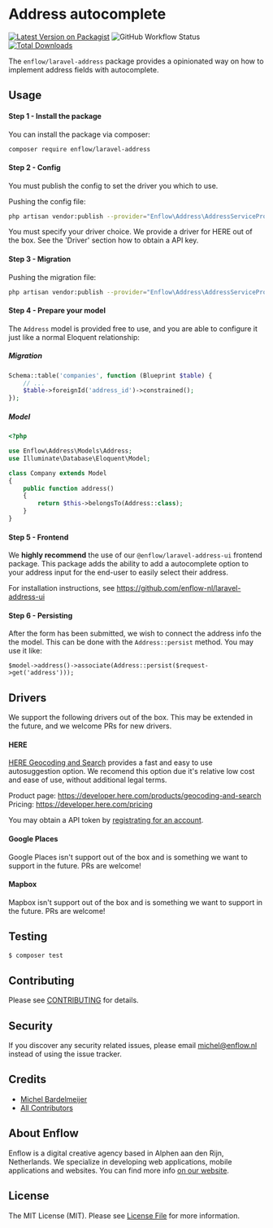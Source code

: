 # Address autocomplete

[![Latest Version on Packagist](https://img.shields.io/packagist/v/enflow/laravel-address.svg?style=flat-square)](https://packagist.org/packages/enflow/laravel-address)
![GitHub Workflow Status](https://github.com/enflow-nl/laravel-address/workflows/run-tests/badge.svg)
[![Total Downloads](https://img.shields.io/packagist/dt/enflow/laravel-address.svg?style=flat-square)](https://packagist.org/packages/enflow/laravel-address)

The `enflow/laravel-address` package provides a opinionated way on how to implement address fields with autocomplete.

## Usage

#### Step 1 - Install the package
You can install the package via composer:

``` bash
composer require enflow/laravel-address
```

#### Step 2 - Config

You must publish the config to set the driver you which to use.

Pushing the config file:
``` bash
php artisan vendor:publish --provider="Enflow\Address\AddressServiceProvider" --tag="config"
```

You must specify your driver choice. We provide a driver for HERE out of the box. See the 'Driver' section how to obtain a API key.

#### Step 3 - Migration

Pushing the migration file:
``` bash
php artisan vendor:publish --provider="Enflow\Address\AddressServiceProvider" --tag="migrations"
```

#### Step 4 - Prepare your model
The `Address` model is provided free to use, and you are able to configure it just like a normal Eloquent relationship:

##### Migration
```php
Schema::table('companies', function (Blueprint $table) {
    // ...
    $table->foreignId('address_id')->constrained();
});
```

##### Model
```php
<?php

use Enflow\Address\Models\Address;
use Illuminate\Database\Eloquent\Model;

class Company extends Model
{
    public function address()
    {
        return $this->belongsTo(Address::class);
    }
}
```

#### Step 5 - Frontend
We **highly recommend** the use of our `@enflow/laravel-address-ui` frontend package. This package adds the ability to add a autocomplete option to your address input for the end-user to easily select their address.

For installation instructions, see https://github.com/enflow-nl/laravel-address-ui

#### Step 6 - Persisting
After the form has been submitted, we wish to connect the address info the the model. This can be done with the `Address::persist` method. You may use it like:

```
$model->address()->associate(Address::persist($request->get('address')));
```

## Drivers

We support the following drivers out of the box. This may be extended in the future, and we welcome PRs for new drivers.

#### HERE
[HERE Geocoding and Search](https://developer.here.com/products/geocoding-and-search) provides a fast and easy to use autosuggestion option. We recomend this option due it's relative low cost and ease of use, without additional legal terms.

Product page: https://developer.here.com/products/geocoding-and-search   
Pricing: https://developer.here.com/pricing

You may obtain a API token by [registrating for an account](https://developer.here.com/sign-up?create=Freemium-Basic&keepState=true&step=account).

#### Google Places
Google Places isn't support out of the box and is something we want to support in the future. PRs are welcome!

#### Mapbox
Mapbox isn't support out of the box and is something we want to support in the future. PRs are welcome!

### 

## Testing
``` bash
$ composer test
```

## Contributing
Please see [CONTRIBUTING](CONTRIBUTING.md) for details.

## Security
If you discover any security related issues, please email michel@enflow.nl instead of using the issue tracker.

## Credits
- [Michel Bardelmeijer](https://github.com/mbardelmeijer)
- [All Contributors](../../contributors)

## About Enflow
Enflow is a digital creative agency based in Alphen aan den Rijn, Netherlands. We specialize in developing web applications, mobile applications and websites. You can find more info [on our website](https://enflow.nl/en).

## License
The MIT License (MIT). Please see [License File](LICENSE.md) for more information.
